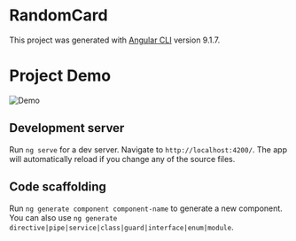 # RandomCard

This project was generated with [Angular CLI](https://github.com/angular/angular-cli) version 9.1.7.

# Project Demo

![Demo]()

## Development server

Run `ng serve` for a dev server. Navigate to `http://localhost:4200/`. The app will automatically reload if you change any of the source files.

## Code scaffolding

Run `ng generate component component-name` to generate a new component. You can also use `ng generate directive|pipe|service|class|guard|interface|enum|module`.
